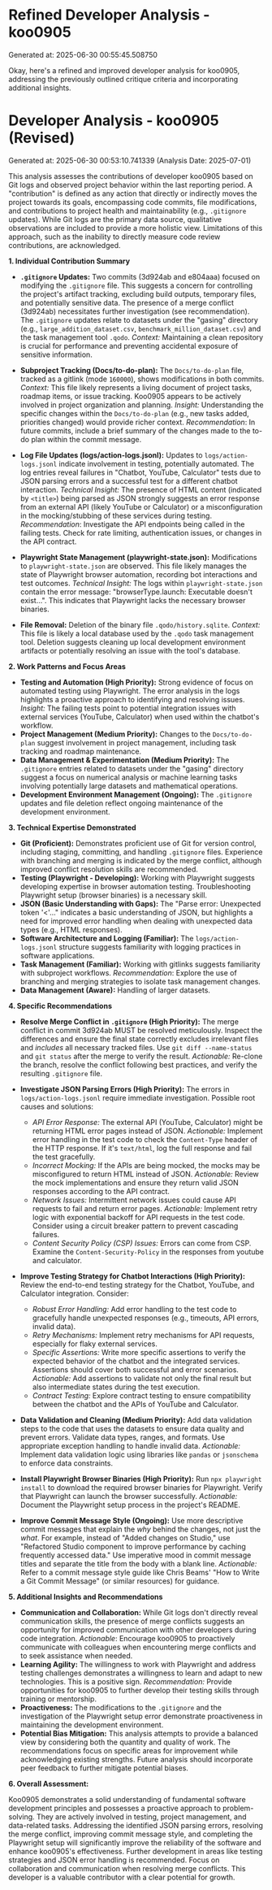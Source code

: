 # Refined Developer Analysis - koo0905
Generated at: 2025-06-30 00:55:45.508750

Okay, here's a refined and improved developer analysis for koo0905, addressing the previously outlined critique criteria and incorporating additional insights.

# Developer Analysis - koo0905 (Revised)
Generated at: 2025-06-30 00:53:10.741339 (Analysis Date: 2025-07-01)

This analysis assesses the contributions of developer koo0905 based on Git logs and observed project behavior within the last reporting period. A "contribution" is defined as any action that directly or indirectly moves the project towards its goals, encompassing code commits, file modifications, and contributions to project health and maintainability (e.g., `.gitignore` updates). While Git logs are the primary data source, qualitative observations are included to provide a more holistic view. Limitations of this approach, such as the inability to directly measure code review contributions, are acknowledged.

**1. Individual Contribution Summary**

*   **`.gitignore` Updates:** Two commits (3d924ab and e804aaa) focused on modifying the `.gitignore` file. This suggests a concern for controlling the project's artifact tracking, excluding build outputs, temporary files, and potentially sensitive data. The presence of a merge conflict (3d924ab) necessitates further investigation (see recommendation). The `.gitignore` updates relate to datasets under the "gasing" directory (e.g., `large_addition_dataset.csv`, `benchmark_million_dataset.csv`) and the task management tool `.qodo`. *Context:* Maintaining a clean repository is crucial for performance and preventing accidental exposure of sensitive information.

*   **Subproject Tracking (Docs/to-do-plan):** The `Docs/to-do-plan` file, tracked as a gitlink (mode `160000`), shows modifications in both commits. *Context:* This file likely represents a living document of project tasks, roadmap items, or issue tracking. Koo0905 appears to be actively involved in project organization and planning. *Insight:* Understanding the specific changes within the `Docs/to-do-plan` (e.g., new tasks added, priorities changed) would provide richer context. *Recommendation*: In future commits, include a brief summary of the changes made to the to-do plan within the commit message.

*   **Log File Updates (logs/action-logs.jsonl):** Updates to `logs/action-logs.jsonl` indicate involvement in testing, potentially automated. The log entries reveal failures in "Chatbot, YouTube, Calculator" tests due to JSON parsing errors and a successful test for a different chatbot interaction. *Technical Insight:* The presence of HTML content (indicated by `<title>`) being parsed as JSON strongly suggests an error response from an external API (likely YouTube or Calculator) or a misconfiguration in the mocking/stubbing of these services during testing. *Recommendation*: Investigate the API endpoints being called in the failing tests. Check for rate limiting, authentication issues, or changes in the API contract.

*   **Playwright State Management (playwright-state.json):** Modifications to `playwright-state.json` are observed. This file likely manages the state of Playwright browser automation, recording bot interactions and test outcomes. *Technical Insight:* The logs within `playwright-state.json` contain the error message: "browserType.launch: Executable doesn't exist...". This indicates that Playwright lacks the necessary browser binaries.

*   **File Removal:** Deletion of the binary file `.qodo/history.sqlite`. *Context:* This file is likely a local database used by the `.qodo` task management tool. Deletion suggests cleaning up local development environment artifacts or potentially resolving an issue with the tool's database.

**2. Work Patterns and Focus Areas**

*   **Testing and Automation (High Priority):** Strong evidence of focus on automated testing using Playwright. The error analysis in the logs highlights a proactive approach to identifying and resolving issues. *Insight:* The failing tests point to potential integration issues with external services (YouTube, Calculator) when used within the chatbot's workflow.
*   **Project Management (Medium Priority):** Changes to the `Docs/to-do-plan` suggest involvement in project management, including task tracking and roadmap maintenance.
*   **Data Management & Experimentation (Medium Priority):** The `.gitignore` entries related to datasets under the "gasing" directory suggest a focus on numerical analysis or machine learning tasks involving potentially large datasets and mathematical operations.
*   **Development Environment Management (Ongoing):** The `.gitignore` updates and file deletion reflect ongoing maintenance of the development environment.

**3. Technical Expertise Demonstrated**

*   **Git (Proficient):** Demonstrates proficient use of Git for version control, including staging, committing, and handling `.gitignore` files. Experience with branching and merging is indicated by the merge conflict, although improved conflict resolution skills are recommended.
*   **Testing (Playwright - Developing):** Working with Playwright suggests developing expertise in browser automation testing. Troubleshooting Playwright setup (browser binaries) is a necessary skill.
*   **JSON (Basic Understanding with Gaps):** The "Parse error: Unexpected token '<'..." indicates a basic understanding of JSON, but highlights a need for improved error handling when dealing with unexpected data types (e.g., HTML responses).
*   **Software Architecture and Logging (Familiar):** The `logs/action-logs.jsonl` structure suggests familiarity with logging practices in software applications.
*   **Task Management (Familiar):** Working with gitlinks suggests familiarity with subproject workflows. *Recommendation*: Explore the use of branching and merging strategies to isolate task management changes.
*   **Data Management (Aware):** Handling of larger datasets.

**4. Specific Recommendations**

*   **Resolve Merge Conflict in `.gitignore` (High Priority):** The merge conflict in commit 3d924ab MUST be resolved meticulously. Inspect the differences and ensure the final state correctly excludes irrelevant files and *includes* all necessary tracked files. Use `git diff --name-status` and `git status` after the merge to verify the result. *Actionable:* Re-clone the branch, resolve the conflict following best practices, and verify the resulting `.gitignore` file.

*   **Investigate JSON Parsing Errors (High Priority):** The errors in `logs/action-logs.jsonl` require immediate investigation. Possible root causes and solutions:
    *   *API Error Response:* The external API (YouTube, Calculator) might be returning HTML error pages instead of JSON. *Actionable:* Implement error handling in the test code to check the `Content-Type` header of the HTTP response. If it's `text/html`, log the full response and fail the test gracefully.
    *   *Incorrect Mocking:* If the APIs are being mocked, the mocks may be misconfigured to return HTML instead of JSON. *Actionable:* Review the mock implementations and ensure they return valid JSON responses according to the API contract.
    *   *Network Issues:* Intermittent network issues could cause API requests to fail and return error pages. *Actionable:* Implement retry logic with exponential backoff for API requests in the test code.  Consider using a circuit breaker pattern to prevent cascading failures.
    *   *Content Security Policy (CSP) Issues:* Errors can come from CSP. Examine the `Content-Security-Policy` in the responses from youtube and calculator.

*   **Improve Testing Strategy for Chatbot Interactions (High Priority):** Review the end-to-end testing strategy for the Chatbot, YouTube, and Calculator integration. Consider:
    *   *Robust Error Handling:* Add error handling to the test code to gracefully handle unexpected responses (e.g., timeouts, API errors, invalid data).
    *   *Retry Mechanisms:* Implement retry mechanisms for API requests, especially for flaky external services.
    *   *Specific Assertions:* Write more specific assertions to verify the expected behavior of the chatbot and the integrated services. Assertions should cover both successful and error scenarios. *Actionable:* Add assertions to validate not only the final result but also intermediate states during the test execution.
    *   *Contract Testing:* Explore contract testing to ensure compatibility between the chatbot and the APIs of YouTube and Calculator.

*   **Data Validation and Cleaning (Medium Priority):** Add data validation steps to the code that uses the datasets to ensure data quality and prevent errors. Validate data types, ranges, and formats. Use appropriate exception handling to handle invalid data. *Actionable:* Implement data validation logic using libraries like `pandas` or `jsonschema` to enforce data constraints.

*   **Install Playwright Browser Binaries (High Priority):** Run `npx playwright install` to download the required browser binaries for Playwright. Verify that Playwright can launch the browser successfully. *Actionable:*  Document the Playwright setup process in the project's README.

*   **Improve Commit Message Style (Ongoing):** Use more descriptive commit messages that explain the *why* behind the changes, not just the *what*. For example, instead of "Added changes on Studio," use "Refactored Studio component to improve performance by caching frequently accessed data."  Use imperative mood in commit message titles and separate the title from the body with a blank line.  *Actionable:* Refer to a commit message style guide like Chris Beams' "How to Write a Git Commit Message" (or similar resources) for guidance.

**5. Additional Insights and Recommendations**

*   **Communication and Collaboration:** While Git logs don't directly reveal communication skills, the presence of merge conflicts suggests an opportunity for improved communication with other developers during code integration. *Actionable*: Encourage koo0905 to proactively communicate with colleagues when encountering merge conflicts and to seek assistance when needed.
*   **Learning Agility:** The willingness to work with Playwright and address testing challenges demonstrates a willingness to learn and adapt to new technologies. This is a positive sign. *Recommendation:* Provide opportunities for koo0905 to further develop their testing skills through training or mentorship.
*   **Proactiveness:** The modifications to the `.gitignore` and the investigation of the Playwright setup error demonstrate proactiveness in maintaining the development environment.
*    **Potential Bias Mitigation:** This analysis attempts to provide a balanced view by considering both the quantity and quality of work. The recommendations focus on specific areas for improvement while acknowledging existing strengths. Future analysis should incorporate peer feedback to further mitigate potential biases.

**6. Overall Assessment:**

Koo0905 demonstrates a solid understanding of fundamental software development principles and possesses a proactive approach to problem-solving. They are actively involved in testing, project management, and data-related tasks. Addressing the identified JSON parsing errors, resolving the merge conflict, improving commit message style, and completing the Playwright setup will significantly improve the reliability of the software and enhance koo0905's effectiveness. Further development in areas like testing strategies and JSON error handling is recommended. Focus on collaboration and communication when resolving merge conflicts. This developer is a valuable contributor with a clear potential for growth.
